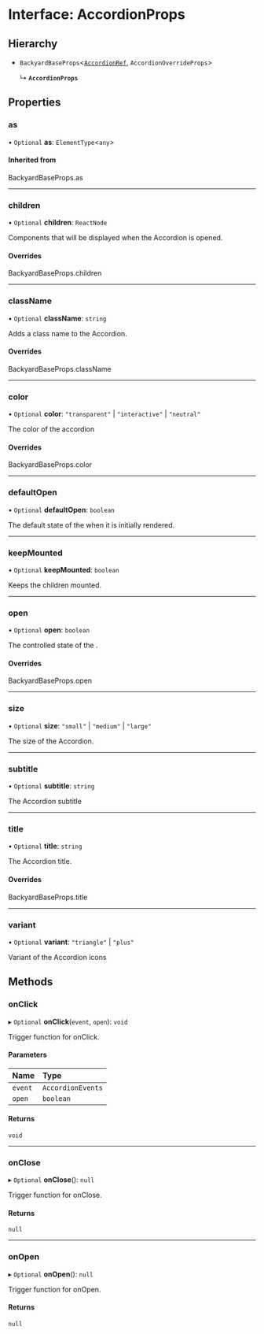 # Interface: AccordionProps

## Hierarchy

- `BackyardBaseProps`<[`AccordionRef`](../README.md#accordionref), `AccordionOverrideProps`\>

  ↳ **`AccordionProps`**

## Properties

### as

• `Optional` **as**: `ElementType`<`any`\>

#### Inherited from

BackyardBaseProps.as

___

### children

• `Optional` **children**: `ReactNode`

Components that will be displayed when the Accordion is opened.

#### Overrides

BackyardBaseProps.children

___

### className

• `Optional` **className**: `string`

Adds a class name to the Accordion.

#### Overrides

BackyardBaseProps.className

___

### color

• `Optional` **color**: ``"transparent"`` \| ``"interactive"`` \| ``"neutral"``

The color of the accordion

#### Overrides

BackyardBaseProps.color

___

### defaultOpen

• `Optional` **defaultOpen**: `boolean`

The default state of the <Accordion /> when it is initially rendered.

___

### keepMounted

• `Optional` **keepMounted**: `boolean`

Keeps the children mounted.

___

### open

• `Optional` **open**: `boolean`

The controlled state of the <Accordidon />.

#### Overrides

BackyardBaseProps.open

___

### size

• `Optional` **size**: ``"small"`` \| ``"medium"`` \| ``"large"``

The size of the Accordion.

___

### subtitle

• `Optional` **subtitle**: `string`

The Accordion subtitle

___

### title

• `Optional` **title**: `string`

The Accordion title.

#### Overrides

BackyardBaseProps.title

___

### variant

• `Optional` **variant**: ``"triangle"`` \| ``"plus"``

Variant of the Accordion icons

## Methods

### onClick

▸ `Optional` **onClick**(`event`, `open`): `void`

Trigger function for onClick.

#### Parameters

| Name | Type |
| :------ | :------ |
| `event` | `AccordionEvents` |
| `open` | `boolean` |

#### Returns

`void`

___

### onClose

▸ `Optional` **onClose**(): ``null``

Trigger function for onClose.

#### Returns

``null``

___

### onOpen

▸ `Optional` **onOpen**(): ``null``

Trigger function for onOpen.

#### Returns

``null``
